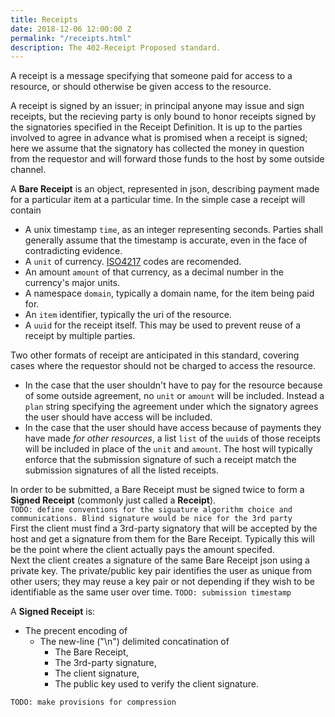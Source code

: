 ```yaml
---
title: Receipts
date: 2018-12-06 12:00:00 Z
permalink: "/receipts.html"
description: The 402-Receipt Proposed standard.
---
```


A receipt is a message specifying that someone paid for access to a resource, or should otherwise be given access to the resource.

A receipt is signed by an issuer; in principal anyone may issue and sign receipts, but the recieving party is only bound to honor receipts signed by the signatories specified in the Receipt Definition. It is up to the parties involved to agree in advance what is promised when a receipt is signed; here we assume that the signatory has collected the money in question from the requestor and will forward those funds to the host by some outside channel.

A **Bare Receipt** is an object, represented in json, describing payment made for a particular item at a particular time. In the simple case a receipt will contain

- A unix timestamp `time`, as an integer representing seconds. Parties shall generally assume that the timestamp is accurate, even in the face of contradicting evidence. 
- A `unit` of currency. [ISO4217](https://en.wikipedia.org/wiki/ISO_4217) codes are recomended. 
- An amount `amount` of that currency, as a decimal number in the currency's major units.
- A namespace `domain`, typically a domain name, for the item being paid for.
- An `item` identifier, typically the uri of the resource.
- A `uuid` for the receipt itself. This may be used to prevent reuse of a receipt by multiple parties.

Two other formats of receipt are anticipated in this standard, covering cases where the requestor should not be charged to access the resource.

- In the case that the user shouldn't have to pay for the resource because of some outside agreement, no `unit` or `amount` will be included. Instead a `plan` string specifying the agreement under which the signatory agrees the user should have access will be included.
- In the case that the user should have access because of payments they have made _for other resources_, a list `list` of the `uuid`s of those receipts will be included in place of the `unit` and `amount`. The host will typically enforce that the submission signature of such a receipt match the submission signatures of all the listed receipts. 

In order to be submitted, a Bare Receipt must be signed twice to form a **Signed Receipt** (commonly just called a **Receipt**).  
`TODO: define conventions for the siguature algorithm choice and communications. Blind signature would be nice for the 3rd party`  
First the client must find a 3rd-party signatory that will be accepted by the host and get a signature from them for the Bare Receipt. Typically this will be the point where the client actually pays the amount specifed.  
Next the client creates a signature of the same Bare Receipt json using a private key. The private/public key pair identifies the user as unique from other users; they may reuse a key pair or not depending if they wish to be identifiable as the same user over time. `TODO: submission timestamp`

A **Signed Receipt** is:  

- The precent encoding of
    - The new-line ("\n") delimited concatination of
        - The Bare Receipt,
        - The 3rd-party signature,
        - The client signature,
        - The public key used to verify the client signature.

`TODO: make provisions for compression`


